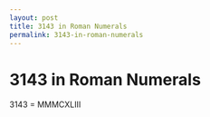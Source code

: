 ```yaml
---
layout: post
title: 3143 in Roman Numerals
permalink: 3143-in-roman-numerals
---
```


# 3143 in Roman Numerals

3143 = MMMCXLIII
